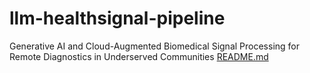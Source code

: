 # llm-healthsignal-pipeline
Generative AI and Cloud-Augmented Biomedical Signal Processing for Remote Diagnostics in Underserved Communities
[README.md](https://github.com/user-attachments/files/21028598/README.md)
